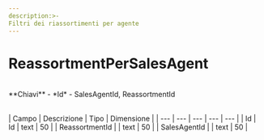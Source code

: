 ```yaml
---
description:>-
Filtri dei riassortimenti per agente
---
```


# ReassortmentPerSalesAgent

<br>
**Chiavi**
- *Id*
- SalesAgentId, ReassortmentId
<br><br>

| Campo | Descrizione | Tipo | Dimensione | 
| --- | --- | --- | --- | --- |
| Id | Id | text | 50 |
| ReassortmentId |  | text | 50 |
| SalesAgentId |  | text | 50 |

